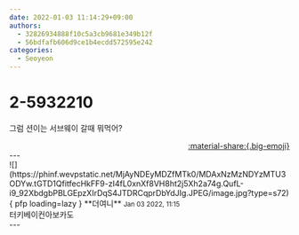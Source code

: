 ```yaml
---
date: 2022-01-03 11:14:29+09:00
authors:
  - 32826934888f10c5a3cb9681e349b12f
  - 56bdfafb606d9ce1b4ecdd572595e242
categories:
  - Seoyeon
---
```


# 2-5932210

<div class="post-container" markdown="1">
<div class="content-container md-sidebar__scrollwrap" markdown="1">

그럼 션이는 서브웨이 갈때 뭐먹어?

</div>
</div>

<div style="text-align: right;" markdown="1">
<a href="https://weverse.io/fromis9/fanpost/2-5932210" style="text-align: right;">:material-share:{.big-emoji}</a>
</div>
---

<div class="comments-container md-sidebar__scrollwrap" markdown="1">
<div class="comment" markdown="1">
<div class='id-container' markdown="1">
![](https://phinf.wevpstatic.net/MjAyNDEyMDZfMTk0/MDAxNzMzNDYzMTU3ODYw.tGTD1QfitfecHkFF9-zI4fL0xnXf8VH8ht2j5Xh2a74g.QufL-i9_92XbdgbPBLGEpzXIrDqS4JTDRCqprDbYdJIg.JPEG/image.jpg?type=s72){ pfp loading=lazy }
**<span class="artist">더여니</span>** <small>Jan 03 2022, 11:15</small><br>
</div>
<div class='comment-body' markdown="1">
터키베이컨아보카도
</div>
</div>
</div>
---
